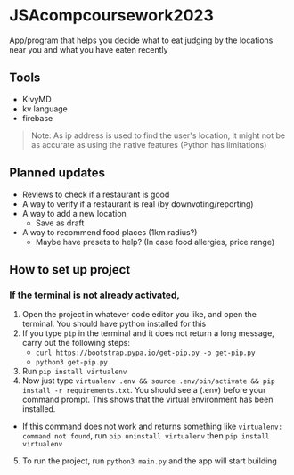 # JSAcompcoursework2023

App/program that helps you decide what to eat judging by the locations near you and what you have eaten recently

## Tools

- KivyMD
- kv language
- firebase

> Note: As ip address is used to find the user's location, it might not be as accurate as using the native features (Python has limitations)

## Planned updates

- Reviews to check if a restaurant is good
- A way to verify if a restaurant is real (by downvoting/reporting)
- A way to add a new location
  - Save as draft
- A way to recommend food places (1km radius?)
  - Maybe have presets to help? (In case food allergies, price range)

## How to set up project

### If the terminal is not already activated,

1. Open the project in whatever code editor you like, and open the terminal. You should have python installed for this
2. If you type `pip` in the terminal and it does not return a long message, carry out the following steps:
   - `curl https://bootstrap.pypa.io/get-pip.py -o get-pip.py`
   - `python3 get-pip.py`
3. Run `pip install virtualenv`
4. Now just type `virtualenv .env && source .env/bin/activate && pip install -r requirements.txt`. You should see a (.env) before your command prompt. This shows that the virtual environment has been installed.

- If this command does not work and returns something like `virtualenv: command not found`, run `pip uninstall virtualenv` then `pip install virtualenv`

5. To run the project, run `python3 main.py` and the app will start building

